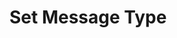 # Set Message Type

<img class="dropshadow" :src="$withBase('/images/00-set-type.png')" alt="" style="max-width:400px; margin-top:10px">
